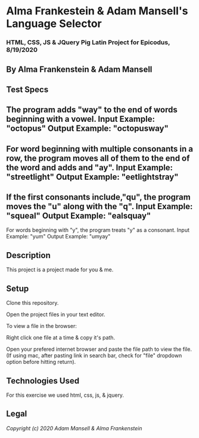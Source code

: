 # Alma Frankestein & Adam Mansell's Language Selector

### HTML, CSS, JS & JQuery Pig Latin Project for Epicodus, 8/19/2020

## **By Alma Frankenstein & Adam Mansell**


## Test Specs

The program adds "way" to the end of words beginning with a vowel.
Input Example: "octopus"
Output Example: "octopusway"
-----------------------------------------------------------------------------
For word beginning with multiple consonants in a row, the program moves all of them to
the end of the word and adds and "ay".
Input Example: "streetlight"
Output Example: "eetlightstray"
----------------------------------------------------------
If the first consonants include,"qu", the program moves the "u" along with the "q".
Input Example: "squeal"
Output Example: "ealsquay"
---------------------------------------------------------------------------
For words beginning with "y", the program treats "y" as a consonant.
Input Example: "yum"
Output Example: "umyay"

## Description
This project is a project made for you & me.

## Setup
Clone this repository.

Open the project files in your text editor.

To view a file in the browser:

Right click one file at a time & copy it's path.

Open your prefered internet browser and paste the file path to view the file.
(If using mac, after pasting link in search bar, check for "file" dropdown option before hitting return).

## Technologies Used
For this exercise we used html, css, js, & jquery.

## Legal
_Copyright (c) 2020 Adam Mansell & Alma Frankenstein_


